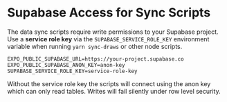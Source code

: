 # Supabase Access for Sync Scripts

The data sync scripts require write permissions to your Supabase
project. Use a **service role key** via the `SUPABASE_SERVICE_ROLE_KEY`
environment variable when running `yarn sync-draws` or other node
scripts.

```
EXPO_PUBLIC_SUPABASE_URL=https://your-project.supabase.co
EXPO_PUBLIC_SUPABASE_ANON_KEY=anon-key
SUPABASE_SERVICE_ROLE_KEY=service-role-key
```

Without the service role key the scripts will connect using the anon
key which can only read tables. Writes will fail silently under row
level security.
